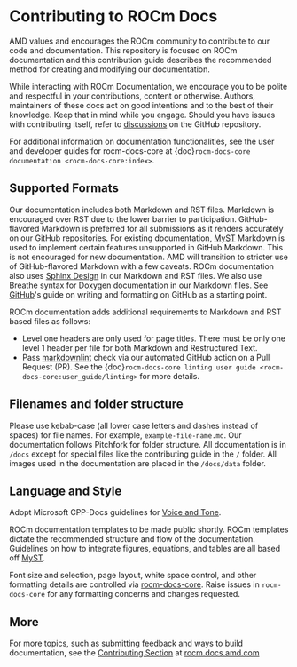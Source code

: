 # Contributing to ROCm Docs

AMD values and encourages the ROCm community to contribute to our code and
documentation. This repository is focused on ROCm documentation and this
contribution guide describes the recommended method for creating and modifying our
documentation.

While interacting with ROCm Documentation, we encourage you to be polite and
respectful in your contributions, content or otherwise. Authors, maintainers of
these docs act on good intentions and to the best of their knowledge.
Keep that in mind while you engage. Should you have issues with contributing
itself, refer to
[discussions](https://github.com/RadeonOpenCompute/ROCm/discussions) on the
GitHub repository.

For additional information on documentation functionalities,
see the user and developer guides for rocm-docs-core
at {doc}`rocm-docs-core documentation <rocm-docs-core:index>`.

## Supported Formats

Our documentation includes both Markdown and RST files. Markdown is encouraged
over RST due to the lower barrier to participation. GitHub-flavored Markdown is preferred
for all submissions as it renders accurately on our GitHub repositories. For existing documentation,
[MyST](https://myst-parser.readthedocs.io/en/latest/intro.html) Markdown
is used to implement certain features unsupported in GitHub Markdown. This is
not encouraged for new documentation. AMD will transition
to stricter use of GitHub-flavored Markdown with a few caveats. ROCm documentation
also uses [Sphinx Design](https://sphinx-design.readthedocs.io/en/latest/index.html)
in our Markdown and RST files. We also use Breathe syntax for Doxygen documentation
in our Markdown files. See
[GitHub](https://docs.github.com/en/get-started/writing-on-github/getting-started-with-writing-and-formatting-on-github)'s
guide on writing and formatting on GitHub as a starting point.

ROCm documentation adds additional requirements to Markdown and RST based files
as follows:

* Level one headers are only used for page titles. There must be only one level
  1 header per file for both Markdown and Restructured Text.
* Pass [markdownlint](https://github.com/markdownlint/markdownlint) check via
  our automated GitHub action on a Pull Request (PR).
  See the {doc}`rocm-docs-core linting user guide <rocm-docs-core:user_guide/linting>` for more details.

## Filenames and folder structure

Please use kebab-case (all lower case letters and dashes instead of spaces)
for file names. For example, `example-file-name.md`.
Our documentation follows Pitchfork for folder structure.
All documentation is in `/docs` except for special files like
the contributing guide in the `/` folder. All images used in the documentation are
placed in the `/docs/data` folder.

## Language and Style

Adopt Microsoft CPP-Docs guidelines for
[Voice and Tone](https://github.com/MicrosoftDocs/cpp-docs/blob/main/styleguide/voice-tone.md).

ROCm documentation templates to be made public shortly. ROCm templates dictate
the recommended structure and flow of the documentation. Guidelines on how to
integrate figures, equations, and tables are all based off
[MyST](https://myst-parser.readthedocs.io/en/latest/intro.html).

Font size and selection, page layout, white space control, and other formatting
details are controlled via [rocm-docs-core](https://github.com/RadeonOpenCompute/rocm-docs-core).
Raise issues in `rocm-docs-core` for any formatting concerns and changes requested.

## More

For more topics, such as submitting feedback and ways to build documentation,
see the [Contributing Section](https://rocm.docs.amd.com/en/latest/contributing.html)
at [rocm.docs.amd.com](https://rocm.docs.amd.com)
